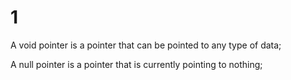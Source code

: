 # 1

A void pointer is a pointer that can be pointed to any type of data;

A null pointer is a pointer that is currently pointing to nothing;  
